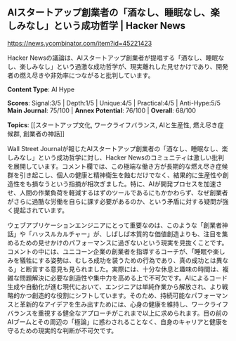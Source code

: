 ## AIスタートアップ創業者の「酒なし、睡眠なし、楽しみなし」という成功哲学 | Hacker News

https://news.ycombinator.com/item?id=45221423

Hacker Newsの議論は、AIスタートアップ創業者が提唱する「酒なし、睡眠なし、楽しみなし」という過激な成功哲学が、現実離れした見せかけであり、開発者の燃え尽きや非効率につながると批判しています。

**Content Type**: AI Hype

**Scores**: Signal:3/5 | Depth:1/5 | Unique:4/5 | Practical:4/5 | Anti-Hype:5/5
**Main Journal**: 75/100 | **Annex Potential**: 76/100 | **Overall**: 68/100

**Topics**: [[スタートアップ文化, ワークライフバランス, AIと生産性, 燃え尽き症候群, 創業者の神話]]

Wall Street Journalが報じたAIスタートアップ創業者の「酒なし、睡眠なし、楽しみなし」という成功哲学に対し、Hacker Newsのコミュニティは激しい批判を展開しています。コメント欄では、この極端な働き方が長期的な燃え尽き症候群を引き起こし、個人の健康と精神衛生を蝕むだけでなく、結果的に生産性や創造性をも損なうという指摘が相次ぎました。特に、AIが開発プロセスを加速させ、人間の作業負荷を軽減するはずのツールであるにもかかわらず、なぜ創業者がさらに過酷な労働を自らに課す必要があるのか、という矛盾に対する疑問が強く提起されています。

ウェブアプリケーションエンジニアにとって重要なのは、このような「創業者神話」や「ハッスルカルチャー」が、しばしば本質的な価値創造よりも、注目を集めるための見せかけのパフォーマンスに過ぎないという現実を見抜くことです。コメントの中には、ユニコーン企業の創業者を指導するコーチが、「睡眠や楽しみを犠牲にする姿勢は、むしろ成功を装うための行為であり、真の成功とは異なる」と断言する意見も見られました。実際には、十分な休息と趣味の時間は、複雑な問題解決に必要な創造性や集中力を高める上で不可欠です。AIによるコード生成や自動化が進む現代において、エンジニアは単純作業から解放され、より戦略的かつ創造的な役割にシフトしています。そのため、持続可能なパフォーマンスと革新的なアイデアを生み出すためには、心身の健康を維持し、ワークライフバランスを重視する健全なアプローチがこれまで以上に求められます。目の前のAIブームとその周辺の「極論」に惑わされることなく、自身のキャリアと健康を守るための現実的な判断が不可欠です。